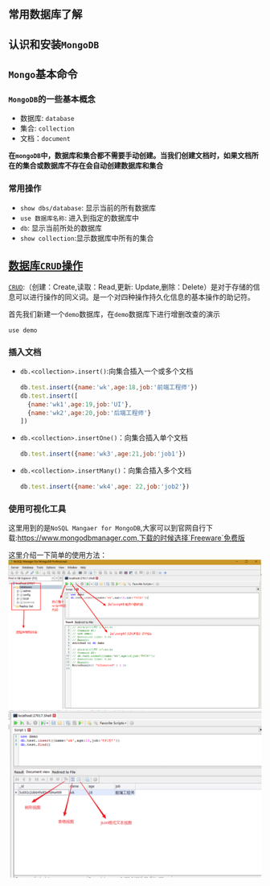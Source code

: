 ## 常用数据库了解

## 认识和安装`MongoDB`
## `Mongo`基本命令
### `MongoDB`的一些基本概念
* 数据库: `database`
* 集合: `collection`
* 文档：`document`

**在`mongoDB`中，数据库和集合都不需要手动创建。当我们创建文档时，如果文档所在的集合或数据库不存在会自动创建数据库和集合**

### 常用操作
* `show dbs/database`: 显示当前的所有数据库
* `use 数据库名称`: 进入到指定的数据库中
* `db`: 显示当前所处的数据库
* `show collection`:显示数据库中所有的集合

## [数据库`CRUD`操作](http://www.mongoing.com/docs/crud.html)
[`CRUD`](https://developer.mozilla.org/zh-CN/docs/Glossary/CRUD):（创建：Create,读取：Read,更新: Update,删除：Delete）是对于存储的信息可以进行操作的同义词。是一个对四种操作持久化信息的基本操作的助记符。

首先我们新建一个`demo`数据库，在`demo`数据库下进行增删改查的演示
```
use demo
```
### 插入文档
* `db.<collection>.insert()`:向集合插入一个或多个文档
    ```js
    db.test.insert({name:'wk',age:18,job:'前端工程师'})
    db.test.insert([
      {name:'wk1',age:19,job:'UI'},
      {name:'wk2',age:20,job:'后端工程师'}
    ])
    ```
* `db.<collection>.insertOne()`：向集合插入单个文档
    ```js
    db.test.insert({name:'wk3',age:21,job:'job1'})
    ```
* `db.<collection>.insertMany()`：向集合插入多个文档
    ```js
    db.test.insert({name:'wk4',age: 22,job:'job2'})
    ```

### 使用可视化工具
这里用到的是`NoSQL Mangaer for MongoDB`,大家可以到官网自行下载:https://www.mongodbmanager.com,下载的时候选择`Freeware`免费版

这里介绍一下简单的使用方法：
![tools01](../screenshots/mongoTools01.png)
![tools01](../screenshots/mongoTools02.png)
